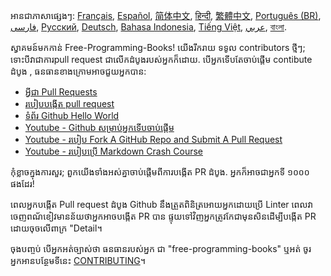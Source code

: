 អានជាភាសាផ្សេងៗ: [Français](HOWTO-fr.md), [Español](HOWTO-es.md), [简体中文](HOWTO-zh.md), [हिन्दी](HOWTO-hi.md), [繁體中文](HOWTO-zh_TW.md), [Português (BR)](HOWTO-pt_BR.md), [فارسی](HOWTO-fa_IR.md), [Русский](HOWTO-ru.md), [Deutsch](HOWTO-de.md), [Bahasa Indonesia](HOWTO-id.md), [Tiếng Việt](HOWTO-vi.md), [عربي](HOWTO-ar.md), [বাংলা](HOWTO-bn.md).

ស្វាគមន៍មកកាន់ Free-Programming-Books! យើងរីករាយ ទទូល contributors ថ្មីៗ; ទោះបីវាជាការpull request ជាលើកដំបូងរបស់អ្នកក៏ដោយ. បើអ្នកទើបតែចាប់ផ្តើម contibute ដំបូង , ធនធានខាងក្រោមអាចជួយអ្នកបាន:

* [អ្វីជា Pull Requests](https://help.github.com/articles/about-pull-requests/)
* [របៀបបង្កើត pull request](https://docs.github.com/en/free-pro-team@latest/github/collaborating-with-issues-and-pull-requests/creating-a-pull-request)
* [ទំព័រ Github Hello World](https://guides.github.com/activities/hello-world/)
* [Youtube - Github សម្រាប់អ្នកទើបចាប់ផ្តើម](https://www.youtube.com/watch?v=0fKg7e37bQE)
* [Youtube - របៀប Fork A GitHub Repo and Submit A Pull Request](https://www.youtube.com/watch?v=G1I3HF4YWEw)
* [Youtube - របៀបប្រើ Markdown Crash Course](https://www.youtube.com/watch?v=HUBNt18RFbo)


កុំខ្លាចក្នុងការសួរ; ពួកយើងទាំងអស់គ្នាចាប់ផ្តើមពីការបង្កើត PR ដំបូង. អ្នកក៏អាចជាអ្នកទី ១០០០ ផងដែរ!

ពេលអ្នកបង្កើត Pull request ដំបូង Github នឹងត្រួតពិនិត្រអោយអ្នកដោយប្រើ Linter ពេលវាចេញពណ័ខៀវមានន័យថាអ្នកអាចបង្កើត PR បាន ផ្ទុយទៅវិញអ្នកត្រូវកែជាមុនសិនដើម្បីបង្កើត PR ដោយចុចលើពាក្រ "Detail។ 

ចុងបញ្ចប់ បើអ្នកអត់ច្បាស់ថា ធនធានរបស់អ្នក ជា "free-programming-books" ឬអត់ ចូរអ្នកអានបន្ថែមទីនេះ [CONTRIBUTING](CONTRIBUTING.md)។
